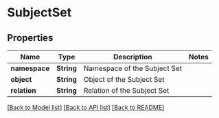 # SubjectSet

## Properties

Name | Type | Description | Notes
------------ | ------------- | ------------- | -------------
**namespace** | **String** | Namespace of the Subject Set | 
**object** | **String** | Object of the Subject Set | 
**relation** | **String** | Relation of the Subject Set | 

[[Back to Model list]](../README.md#documentation-for-models) [[Back to API list]](../README.md#documentation-for-api-endpoints) [[Back to README]](../README.md)


